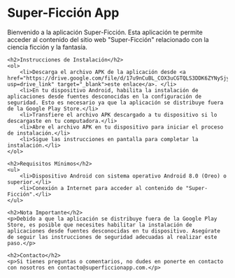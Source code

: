 <!DOCTYPE html>
<html>
<head>
    <title>Super-Ficción App - Instrucciones</title>
</head>
<body>
    <h1>Super-Ficción App</h1>
    <p>Bienvenido a la aplicación Super-Ficción. Esta aplicación te permite acceder al contenido del sitio web "Super-Ficción" relacionado con la ciencia ficción y la fantasía.</p>

    <h2>Instrucciones de Instalación</h2>
    <ol>
        <li>Descarga el archivo APK de la aplicación desde <a href="https://drive.google.com/file/d/17u9nCuBL_COX3uCGTQLS3DDK6ZYNySjy/view?usp=drive_link" target="_blank">este enlace</a>. </li>
        <li>En tu dispositivo Android, habilita la instalación de aplicaciones desde fuentes desconocidas en la configuración de seguridad. Esto es necesario ya que la aplicación se distribuye fuera de la Google Play Store.</li>
        <li>Transfiere el archivo APK descargado a tu dispositivo si lo descargaste en tu computadora.</li>
        <li>Abre el archivo APK en tu dispositivo para iniciar el proceso de instalación.</li>
        <li>Sigue las instrucciones en pantalla para completar la instalación.</li>
    </ol>

    <h2>Requisitos Mínimos</h2>
    <ul>
        <li>Dispositivo Android con sistema operativo Android 8.0 (Oreo) o superior.</li>
        <li>Conexión a Internet para acceder al contenido de "Super-Ficción".</li>
    </ul>

    <h2>Nota Importante</h2>
    <p>Debido a que la aplicación se distribuye fuera de la Google Play Store, es posible que necesites habilitar la instalación de aplicaciones desde fuentes desconocidas en tu dispositivo. Asegúrate de seguir las instrucciones de seguridad adecuadas al realizar este paso.</p>

    <h2>Contacto</h2>
    <p>Si tienes preguntas o comentarios, no dudes en ponerte en contacto con nosotros en contacto@superficcionapp.com.</p>
</body>
</html>
